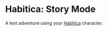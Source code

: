 Habitica: Story Mode
====================

A text adventure using your [Habitica](https://habitica.com/) character.
